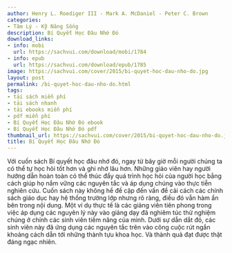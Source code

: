 ```yaml
---
author: Henry L. Roediger III - Mark A. McDaniel - Peter C. Brown
categories:
- Tâm Lý - Kỹ Năng Sống
description: Bí Quyết Học Đâu Nhớ Đó
download_links:
- info: mobi
  url: https://sachvui.com/download/mobi/1784
- info: epub
  url: https://sachvui.com/download/epub/1785
image: https://sachvui.com/cover/2015/bi-quyet-hoc-dau-nho-do.jpg
layout: post
permalink: /bi-quyet-hoc-dau-nho-do.html
tags:
- tải sách miễn phí
- tải sách nhanh
- tải ebooks miễn phí
- pdf miễn phí
- Bí Quyết Học Đâu Nhớ Đó ebook
- Bí Quyết Học Đâu Nhớ Đó pdf
thumbnail_url: https://sachvui.com/cover/2015/bi-quyet-hoc-dau-nho-do.jpg
title: Bí Quyết Học Đâu Nhớ Đó
---
```


 <div class="item-desc text-justify"> <p>Với cuốn sách Bí quyết học đâu nhớ đó, ngay từ bây giờ mỗi người chúng ta có thể tự học hỏi tốt hơn và ghi nhớ lâu hơn. Những giáo viên hay người hướng dẫn hoàn toàn có thể thúc đẩy quá trình học hỏi của người học bằng cách giúp họ nắm vững các nguyên tắc và áp dụng chúng vào thực tiễn nghiên cứu. Cuốn sách này không hề đề cập đến vấn đề cải cách các chính sách giáo dục hay hệ thống trường lớp nhưng rõ ràng, điều đó vẫn hàm ẩn bên trong nội dung. Một ví dụ thực tế là các giảng viên tiên phong trong việc áp dụng các nguyên lý này vào giảng dạy đã nghiêm túc thử nghiệm chúng ở chính các sinh viên tiềm năng của mình. Dưới sự dẫn dắt đó, các sinh viên này đã ứng dụng các nguyên tắc trên vào công cuộc rút ngắn khoảng cách dẫn tới những thành tựu khoa học. Và thành quả đạt được thật đáng ngạc nhiên.</p> </div>